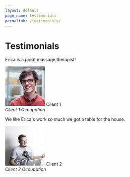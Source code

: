 ```yaml
---
layout: default
page_name: testimonials
permalink: /testimonials/
---
```

<!--=== Breadcrumbs v3 ===-->
<div class="breadcrumbs-v3 img-v1">
  <div class="container text-center">
    <h1>Testimonials</h1>
  </div><!--/end container-->
</div>
<!--=== End Breadcrumbs v3 ===-->
<div class="bg-color-light-2">
  <div class="container content-md">
    <div class="row">
      <div class="col-sm-6">
        <div class="testimonials-v4 md-margin-bottom-50">
          <div class="testimonials-v4-in">
            <p>Erica is a great massage therapist!</p>
          </div>
          <img class="rounded-x" src="assets/img/testimonials/img5.jpg" alt="thumb">
          <span class="testimonials-author">
            Client 1<br>
            <em>Client 1 Occupation</em>
          </span>
        </div>
      </div>
      <div class="col-sm-6">
        <div class="testimonials-v4">
          <div class="testimonials-v4-in">
            <p>We like Erica's work so much we got a table for the house.</p>
          </div>
          <img class="rounded-x" src="assets/img/testimonials/img4.jpg" alt="thumb">
          <span class="testimonials-author">
            Client 2<br>
            <em>Client 2 Occupation</em>
          </span>
        </div>
      </div>
    </div>
  </div><!--/end container-->
</div>
